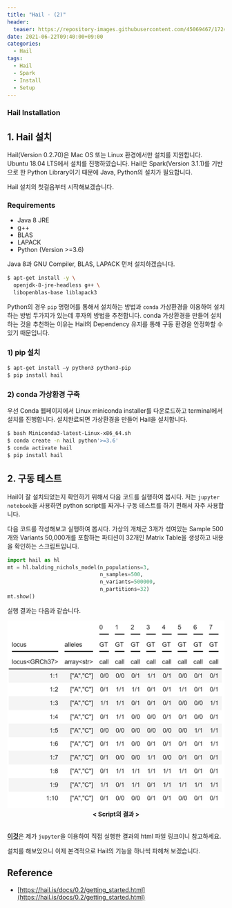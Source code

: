 ```yaml
---
title: "Hail - (2)"
header:
  teaser: https://repository-images.githubusercontent.com/45069467/17243d00-7409-11ea-8faa-f09d532a9e98
date: 2021-06-22T09:40:00+09:00
categories:
  - Hail
tags:
  - Hail
  - Spark
  - Install
  - Setup
---
```

### Hail Installation

## 1. Hail 설치

Hail(Version 0.2.70)은 Mac OS 또는 Linux 환경에서만 설치를 지원합니다. Ubuntu 18.04 LTS에서 설치를 진행하였습니다. Hail은 Spark(Version 3.1.1)를 기반으로 한 Python Library이기 때문에 Java, Python의 설치가 필요합니다.

Hail 설치의 첫걸음부터 시작해보겠습니다.

### Requirements
- Java 8 JRE
- g++
- BLAS
- LAPACK
- Python (Version >=3.6)

Java 8과 GNU Compiler, BLAS, LAPACK 먼저 설치하겠습니다.

```sh
$ apt-get install -y \
  openjdk-8-jre-headless g++ \
  libopenblas-base liblapack3
```

Python의 경우 `pip` 명령어를 통해서 설치하는 방법과 `conda` 가상환경을 이용하여 설치하는 방법 두가지가 있는데 후자의 방법을 추천합니다.
conda 가상환경을 만들어 설치하는 것을 추천하는 이유는 Hail의 Dependency 유지를 통해 구동 환경을 안정화할 수 있기 때문입니다.

### 1) pip 설치

```sh
$ apt-get install –y python3 python3-pip
$ pip install hail
```

### 2) conda 가상환경 구축

우선 Conda 웹페이지에서 Linux miniconda installer를 다운로드하고 terminal에서 설치를 진행합니다.
설치완료되면 가상환경을 만들어 Hail을 설치합니다.
```sh
$ bash Miniconda3-latest-Linux-x86_64.sh
$ conda create -n hail python'>=3.6'
$ conda activate hail
$ pip install hail
```


## 2. 구동 테스트

Hail이 잘 설치되었는지 확인하기 위해서 다음 코드를 실행하여 봅시다. 저는 `jupyter notebook`을 사용하면 python script를 짜거나 구동 테스트를 하기 편해서 자주 사용합니다.

다음 코드를 작성해보고 실행하여 봅시다. 가상의 개체군 3개가 섞여있는 Sample 500개와 Variants 50,000개를 포함하는 파티션이 32개인 Matrix Table을 생성하고 내용을 확인하는 스크립트입니다.

```python
import hail as hl
mt = hl.balding_nichols_model(n_populations=3,
                              n_samples=500,
                              n_variants=500000,
                              n_partitions=32)
mt.show()
```

실행 결과는 다음과 같습니다.

<center>
  <img data-action="zoom" src="/assets/images/hail_script_result.jpg" alt="script-result" width="800"/>
  <br>
  <b>
    < Script의 결과 >
  </b>
</center>
<br>

[**이것**][1]은 제가 `jupyter`을 이용하여 직접 실행한 결과의 html 파일 링크이니 참고하세요.

설치를 해보았으니 이제 본격적으로 Hail의 기능을 하나씩 파헤쳐 보겠습니다.


Reference
---
- [https://hail.is/docs/0.2/getting_started.html](https://hail.is/docs/0.2/getting_started.html)


[1]:/assets/files/hail_test.html